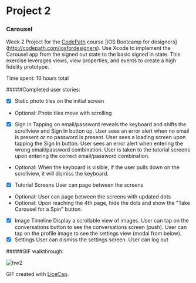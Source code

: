 # Project 2
### Carousel

Week 2 Project for the [CodePath](http://www.codepath.com/) course [iOS Bootcamp for designers] (http://codepath.com/iosfordesigners). Use Xcode to implement the Carousel app from the signed out state to the basic signed in state. This exercise leverages views, view properties, and events to create a high fidelity prototype.

Time spent: 10 hours total

#####Completed user stories:
 * [x] Static photo tiles on the initial screen
+ Optional: Photo tiles move with scrolling
 * [x] Sign In
Tapping on email/password reveals the keyboard and shifts the scrollview and Sign In button up.
User sees an error alert when no email is present or no password is present.
User sees a loading screen upon tapping the Sign In button.
User sees an error alert when entering the wrong email/password combination.
User is taken to the tutorial screens upon entering the correct email/password combination.
+ Optional: When the keyboard is visible, if the user pulls down on the scrollview, it will dismiss the keyboard.
 * [x] Tutorial Screens
User can page between the screens
+ Optional: User can page between the screens with updated dots
+ Optional: Upon reaching the 4th page, hide the dots and show the "Take Carousel for a Spin" button.
 * [x] Image Timeline
Display a scrollable view of images.
User can tap on the conversations button to see the conversations screen (push).
User can tap on the profile image to see the settings view (modal from below).
 * [x] Settings
User can dismiss the settings screen.
User can log out

#####GIF walkthrough:

![hw2](https://cloud.githubusercontent.com/assets/10460611/6205428/9503fde2-b522-11e4-8a9e-c844208e1941.gif)

GIF created with [LiceCap](http://www.cockos.com/licecap/).
